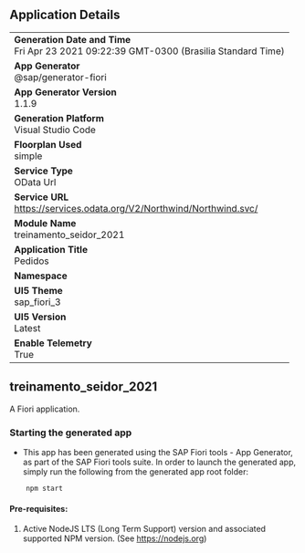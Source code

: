 ## Application Details
|               |
| ------------- |
|**Generation Date and Time**<br>Fri Apr 23 2021 09:22:39 GMT-0300 (Brasilia Standard Time)|
|**App Generator**<br>@sap/generator-fiori|
|**App Generator Version**<br>1.1.9|
|**Generation Platform**<br>Visual Studio Code|
|**Floorplan Used**<br>simple|
|**Service Type**<br>OData Url|
|**Service URL**<br>https://services.odata.org/V2/Northwind/Northwind.svc/
|**Module Name**<br>treinamento_seidor_2021|
|**Application Title**<br>Pedidos|
|**Namespace**<br>|
|**UI5 Theme**<br>sap_fiori_3|
|**UI5 Version**<br>Latest|
|**Enable Telemetry**<br>True|

## treinamento_seidor_2021

A Fiori application.

### Starting the generated app

-   This app has been generated using the SAP Fiori tools - App Generator, as part of the SAP Fiori tools suite.  In order to launch the generated app, simply run the following from the generated app root folder:

```
    npm start
``` 


#### Pre-requisites:

1. Active NodeJS LTS (Long Term Support) version and associated supported NPM version.  (See https://nodejs.org)



